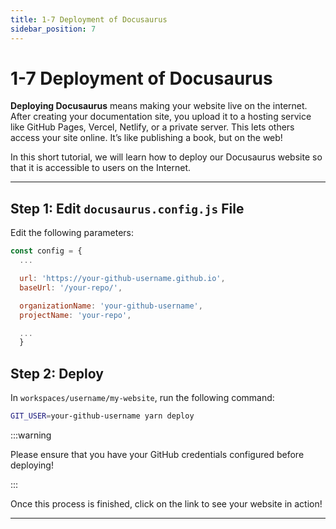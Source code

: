 ```yaml
---
title: 1-7 Deployment of Docusaurus
sidebar_position: 7
---
```


# 1-7 Deployment of Docusaurus

**Deploying Docusaurus** means making your website live on the internet. After creating your documentation site, you upload it to a hosting service like GitHub Pages, Vercel, Netlify, or a private server. This lets others access your site online. It’s like publishing a book, but on the web!

In this short tutorial, we will learn how to deploy our Docusaurus website so that it is accessible to users on the Internet.

---

## Step 1: Edit `docusaurus.config.js` File

Edit the following parameters:

```js title="docusaurus.config.js"
const config = {
  ...

  url: 'https://your-github-username.github.io',
  baseUrl: '/your-repo/',

  organizationName: 'your-github-username',
  projectName: 'your-repo',

  ...
  }
```

## Step 2: Deploy

In `workspaces/username/my-website`, run the following command:

```bash
GIT_USER=your-github-username yarn deploy
```

:::warning

Please ensure that you have your GitHub credentials configured before deploying!

:::

Once this process is finished, click on the link to see your website in action!

---